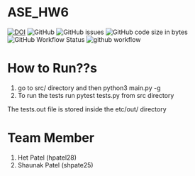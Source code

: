 # ASE_HW6


[![DOI](https://zenodo.org/badge/596268879.svg)](https://zenodo.org/badge/latestdoi/596268879)
![GitHub](https://img.shields.io/github/license/het-patel99/ASE_HW6)
![GitHub issues](https://img.shields.io/github/issues/het-patel99/ASE_HW6)
![GitHub code size in bytes](https://img.shields.io/github/languages/code-size/het-patel99/ASE_HW6)
![GitHub Workflow Status](https://img.shields.io/github/actions/workflow/status/het-patel99/ASE_HW6/unit_test.yml)
![github workflow](https://github.com/het-patel99/ASE_HW6/actions/workflows/unit_test.yml/badge.svg)


# How to Run??s
1. go to src/ directory and then python3 main.py -g
2. To run the tests run pytest tests.py from src directory

The tests.out file is stored inside the etc/out/ directory


# Team Member

1. Het Patel (hpatel28)
2. Shaunak Patel (shpate25)